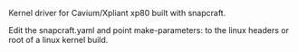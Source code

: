 Kernel driver for Cavium/Xpliant xp80 built with snapcraft.

Edit the snapcraft.yaml and point make-parameters: to the linux headers or root of a linux kernel build.


